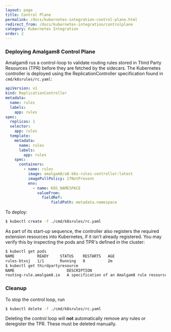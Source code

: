 ```yaml
---
layout: page
title: Control Plane
permalink: /docs/kubernetes-integration-control-plane.html
redirect_from: /docs/kubernetes-integration/controlplane
category: Kubernetes Integration
order: 2
---
```


### Deploying Amalgam8 Control Plane

Amalgam8 rus a control-loop to validate routing rules stored in Third Party Resources (TPR)
 before they are fetched by the sidecars.
 The Kubernetes controller is deployed using the ReplicationController specification found in `cmd/k8srules/rc.yaml`:

```yaml
apiVersion: v1
kind: ReplicationController
metadata:
  name: rules
  labels:
    app: rules
spec:
  replicas: 1
  selector:
    app: rules
  template:
    metadata:
      name: rules
      labels:
        app: rules
    spec:
      containers:
        - name: rules
          image: amalgam8/a8-k8s-rules-controller:latest
          imagePullPolicy: IfNotPresent
          env:
            - name: K8S_NAMESPACE
              valueFrom:
                fieldRef:
                    fieldPath: metadata.namespace
```

To deploy:

```bash
$ kubectl create -f ./cmd/k8srules/rc.yaml
```

As part of its start-up sequence, the controller also registers the required extension resources into Kubernetes,
 if it isn't already registered.
 You may verify this by inspecting the pods and TPR's defined in the cluster:

```bash
$ kubectl get pods
NAME          READY     STATUS    RESTARTS   AGE
rules-btxsj   1/1       Running   0          2m
$ kubectl get thirdpartyresource
NAME                       DESCRIPTION                                    VERSION(S)
routing-rule.amalgam8.io   A specification of an Amalgam8 rule resource   v1
```


### Cleanup

To stop the control loop, run

```bash
$ kubectl delete -f ./cmd/k8srules/rc.yaml
```

Deleting the control loop will **not** automatically remove any rules or deregister the TPR.
These must be deleted manually.
